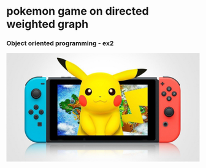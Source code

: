 # pokemon game on directed weighted graph
### Object oriented programming - ex2
![](images/p1.jpg)






